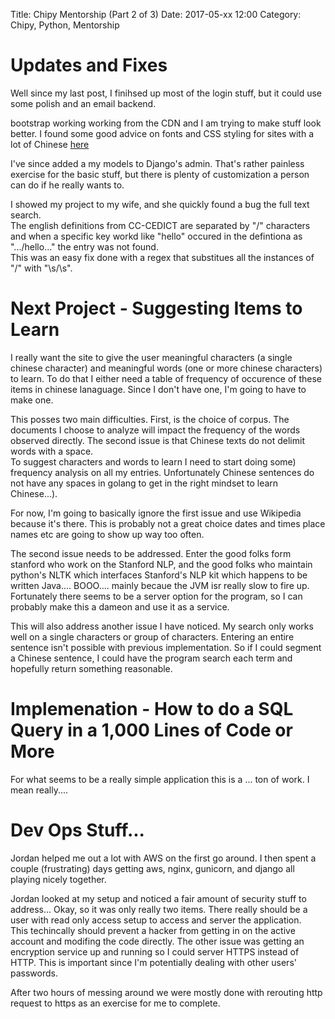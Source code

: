  Title: Chipy Mentorship (Part 2 of 3) 
 Date: 2017-05-xx 12:00 
 Category: Chipy, Python, Mentorship


# Updates and Fixes
 Well since my last post, I finihsed up most of the login stuff, but it could use some polish and an email backend.  
 
 bootstrap working working from the CDN and I am trying to make stuff look better.  I found some good advice on fonts and 
 CSS styling for sites with a lot of Chinese [here](URL) 

 I've since added a my models to Django's admin. That's rather painless exercise for the basic stuff, but there is plenty 
 of customization a person can do if he really wants to.  
 
 I showed my project to my wife, and she quickly found a bug the full text search.  
 The english definitions from CC-CEDICT are separated by "/" characters and when a specific key workd like "hello" occured in the 
 defintiona as ".../hello..." the entry was not found.  
 This was an easy fix done with a regex that substitues all the instances of "/" with "\s/\s".


# Next Project - Suggesting Items to Learn
 I really want the site to give the user meaningful characters (a single chinese character) and meaningful words (one or more chinese characters) to learn.
 To do that I either need a table of frequency of occurence of these items in chinese lanaguage.  Since I don't have one, I'm going to have to make one.

 This posses two main difficulties.  First, is the choice of corpus.  The documents I choose to analyze will impact the frequency of the words observed directly. 
 The second issue is that Chinese texts do not delimit words with a space.   
 To suggest characters and words to learn I need to start doing some) frequency analysis on all my entries.  Unfortunately Chinese sentences do not have any spaces in golang to get in the right mindset to learn Chinese...).  

 For now, I'm going to basically ignore the first issue and use Wikipedia because it's there.  This is probably not a great choice 
 dates and times place names etc are going to show up way too often. 

  The second issue needs to be addressed. Enter the good folks form stanford
  who work on the Stanford NLP, and the good folks who maintain python's NLTK
  which interfaces Stanford's NLP kit which happens to be written Java....
  BOOO.... mainly becaue the JVM isr really slow to fire up. 
  Fortunately there seems to be a server option for the program, so I can probably make this a dameon and use it as a service.  

 This will also address another issue I have noticed. My search only works well on a single characters or group of characters.  Entering an entire sentence
 isn't possible with previous implementation.  So if I could segment a Chinese sentence, I could have the program search each term and 
 hopefully return something reasonable.  

 # Implemenation - How to do a SQL Query in a 1,000 Lines of Code or More
 For what seems to be a really simple application this is a ... ton of work.  I mean really....


# Dev Ops Stuff...
Jordan helped me out a lot with AWS on the first go around.  I then spent a couple (frustrating) days getting aws, nginx, gunicorn, and django all playing 
nicely together.  

Jordan looked at my setup and noticed a fair amount of security stuff to address...
Okay, so it was only really two items.  There really should be a user with read only access setup to access and server the application.  
This techincally should prevent a hacker from getting in on the active account and modifing the code directly.  The other issue was getting an 
encryption service up and running so I could server HTTPS instead of HTTP.  This is important since I'm potentially dealing with other users' 
passwords.  

After two hours of messing around we were mostly done with rerouting http request to https as an exercise for me to complete.  